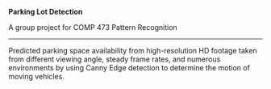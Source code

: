 **Parking Lot Detection**

A group project for COMP 473 Pattern Recognition


---- 

 Predicted parking space availability from high-resolution HD footage taken from different
 viewing angle, steady frame rates, and numerous environments by using Canny Edge detection to determine the motion of moving vehicles. 
